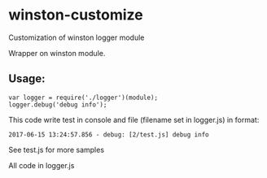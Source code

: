 # winston-customize
Customization of winston logger module

Wrapper on winston module.

## Usage:

```
var logger = require('./logger')(module);
logger.debug('debug info');
```

This code write test in console and file (filename set in logger.js) in format:

```
2017-06-15 13:24:57.856 - debug: [2/test.js] debug info
```

See test.js for more samples

All code in logger.js
